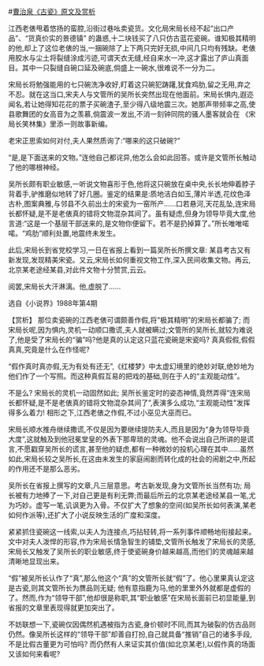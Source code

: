 #[曹治泉《古瓷》原文及赏析](https://www.vrrw.net/wx/15182.html)

江西老俵甩着悠扬的蛮腔,沿街过巷吆卖瓷货。文化局宋局长经不起“出口产品”、“货真价实的景德镇” 的蛊惑,十二块钱买了八只仿古蓝花瓷碗。谁知极其精明的他,却上了这位老俵的当,一捆碗除了上下两只完好无损,中间几只均有残缺。老俵用胶水与尘土将裂缝涂成污迹,可谓天衣无缝,经自来水一冲,这才露出了庐山真面目。其中一只裂缝自碗口延及碗底,倘盛上一碗水,很难说不一分为二。

宋局长将勉强能用的七只碗洗净收好,盯着这只碗犯踌躇,犹食鸡肋,留之无用,弃之不忍。就在这当口,宋夫人与文管所的吴所长突然出现在他面前。宋局长惧内,遐迩闻名,若让她得知花花的票子买碗渣子,至少得八级地震三次。她那声带频率之高,使县歌舞团的女高音为之羡慕,倘震波一发出,不消一刻钟同院的骚人墨客就会在 《宋局长笑林集》里添一则故事新编。

老宋正思索如何对付,夫人果然质询了:“哪来的这只破碗?”

“是,是下面送来的文物。”连他自己都诧异,他怎么会如此回答。或许是文管所长触动了他的哪根神经。

吴所长颇有职业敏感,一听说文物喜形于色,他将这只碗放在桌中央,长长地伸着脖子背着手,驴推磨似地转了好几圈。鉴定的结果是:质地洁白如玉,薄片半透,花纹色泽古朴,图案典雅,与邻县不久前出土的宋瓷为一窑所产……口若悬河,天花乱坠,连宋局长都怀疑,是不是老俵真的错将文物混杂其间了。虽有疑虑,但身为领导毕竟大度,他言道:“这是一个基层干部送来的,是文物你便留下。若不是扔掉算了。”所长唯唯喏喏。“鸡肋”顺利处置,地震终未发生。

此后,宋局长到省党校学习,一日在省报上看到一篇吴所长所撰文章: 某县考古又有新发现,发现精美宋瓷。又云,宋局长如何重视文物工作,深入民间收集文物。再云,北京某老途经某县,对此件文物十分赞赏,云云。

阅罢,宋局长大汗淋漓。他,虚脱了……

选自《小说界》1988年第4期



【赏析】 那位卖瓷碗的江西老俵可谓颇善作假,将“极其精明”的宋局长都骗了; 而宋局长呢,因为惧内,灵机一动顺口撒谎,夫人就被瞒过;文管所的吴所长,就较为难说了,他是受了宋局长的“骗”吗?他是真的认定这只蓝花瓷碗是宋瓷吗? 真真假假,假假真真,究竟是什么在作怪呢?

“假作真时真亦假,无为有处有还无”,《红楼梦》中太虚幻境里的绝妙对联,绝妙地为他们作了一个写照。而这种真假互易的把戏的基础,则在于人的“主观能动性”。

不是么? 宋局长的灵机一动固然如此; 吴所长鉴定时的姿态神情,竟然弄得“连宋局长都怀疑,是不是老俵真的错将文物混杂其间了”,表演多么成功,“主观能动性”发挥得多么着力! 相形之下,江西老俵之作假,不过小巫见大巫而已。

宋局长顺水推舟继续撒谎,不仅是因为要继续提防夫人,而且是因为“身为领导毕竟大度”,这就触及到他冠冕堂皇的外表下那卑琐的灵魂。他不会说出自己所讲的是谎言,不愿戳穿吴所长的谎言,甚至他的疑虑,都有一种微妙的投机心理在其中……虽然如此,宋局长较之吴所长,在这由未发生的家庭闹剧而转化成的社会的闹剧之中,所起的作用还不是那么恶劣。

吴所长在省报上撰写的文章,凡三层意思。考古新发现,身为文管所长当然有功; 局长被有力地捧了一下,对自己更是有利无弊;而最后所云的北京某老途经某县一笔,尤为巧妙。虚写一笔,讥讽更为入骨。不仅扩大了想象的空间(如吴所长如何表演,某老如何作派等),还扩大了小说反映生活的广度和深度。

紧紧抓住瓷碗这一线索,以夫人为连接点,巧拈轻转,将一系列事件顺畅地衔接起来。文中对夫人泼悍的形容,作为宋局长情急智生的铺垫,文管所长触发了宋局长的灵感,宋局长又触发了吴所长的职业敏感,终于使瓷碗身价越来越高,而他们的灵魂越来越清晰地显现出来。

“假”被吴所长认作了“真”,那么他这个“真”的文管所长就“假”了。他心里果真认定这是古瓷,则其文管所长为赝品则无疑; 他有意指鹿为马,他的里里外外就都是虚假的了。然而,作为“领导干部”,他却很是称职,其“职业敏感”在宋局长面前已初显能量,到省报的文章里表现得就更加突出了。

不妨联想一下,瓷碗仅因偶然机遇被指为古瓷,身价顿时不同,而其为破裂的仿古品则仍然。像吴所长这样的“领导干部”却善自打扮,自己就具备“推销”自己的诸多手段,不是比假古董更为可怕吗? 而仍然有人来证实其价值(如北京某老),以假作真的场面又该如何来看呢?

